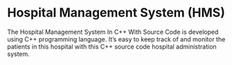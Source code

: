 # Hospital Management System (HMS)
The Hospital Management System In C++ With Source Code is developed using C++ programming language. It’s easy to keep track of and monitor the patients in this hospital with this C++ source code hospital administration system.
